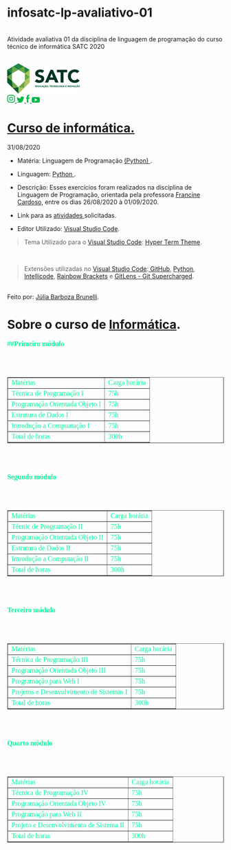 # infosatc-lp-avaliativo-01
<br> Atividade  avaliativa  01 da disciplina de linguagem  de programação do curso técnico de informática SATC 2020 <br>


<br><a href="https://web.satc.edu.br/">
<img src="logo.png">
<br>
<a href="https://www.instagram.com/satceducacao//">
<img src="instagram.png">
</a>
<a href="https:https://twitter.com/satceducacao">
<img src="twitter.png">
</a>
<a href="https://www.facebook.com/satceducacao">
<img src="facebook.png">
</a>
<a href="https://www.youtube.com/user/satcweb">
<img src="you.png">
</a>
# <a href="https://www.instagram.com/infosatc/"> Curso de informática.</a>
 31/08/2020



 * Matéria: Linguagem de Programação  <a href="https://www.python.org/"> 
 (Python)
</a>.

* Linguagem: <a href="https://www.python.org/"> 
 Python
 </a>.

* Descrição: Esses exercícios foram realizados na disciplina de Linguagem de Programação, orientada pela professora <a href="https://www.instagram.com/francinecardoson/"> Francine Cardoso</a>, entre os dias 26/08/2020 à 01/09/2020.


* Link para as <a href="https://github.com/Mikix30/infosatc-lp-avaliativo-01">  atividades 
</a>solicitadas.

* Editor Utilizado: <a href="https://code.visualstudio.com/"> Visual Studio Code</a>.
> Tema Utilizado para o <a href="https://code.visualstudio.com/"> Visual Studio Code</a>: <a href="https://marketplace.visualstudio.com/items?itemName=hsnazar.hyper-term-theme"> Hyper Term Theme</a>.

<br>

> Extensões utilizadas no <a href="https://code.visualstudio.com/"> Visual Studio Code</a>:<a href="https://marketplace.visualstudio.com/items?itemName=KnisterPeter.vscode-github1"> GitHub</a>, <a href="https://marketplace.visualstudio.com/items?itemName=ms-python.python"> Python</a>, <a href="https://marketplace.visualstudio.com/items?itemName=VisualStudioExptTeam.vscodeintellicode"> Intellicode</a>, <a href="https://marketplace.visualstudio.com/items?itemName=2gua.rainbow-brackets"> Rainbow Brackets</a> e  <a href="https://marketplace.visualstudio.com/items?itemName=eamodio.gitlens"> GitLens - Git Supercharged</a>.
 

<br>
Feito por: <a href="https://www.instagram.com/jurumeia_/"> Júlia Barboza Brunelli</a>.

# Sobre o curso de <a href="https://www.instagram.com/infosatc/"> Informática</a>.




<font face="times new roman" size=3 color="#00FA9A">
 <strong>##Primeiro módulo</strong>
<br><br><br>
<table>
<table border="1" cellspacing"15">
<tr>
<td>Matérias</td>
<td>Carga horária</td>
</tr>
<tr>
<td>Técnica de Programação I</td>
<td>75h</td>
</tr>
<tr>
<td>Programação Orientada Objeto I</td>
<td>75h</td>
</tr>
<tr>
<td>Estrutura de Dados I</td>
<td>75h</td>
</tr>
<tr>
<td>Introdução a Compuatação I</td>
<td>75h</td>
</tr>
<td>Total de horas</td>
<td>300h</td>
</tr>
</table>

<font face="times new roman" size=3 color="#00FA9A">

<br><br><br>
<strong>Segundo módulo</strong>
<br><br><br>
<table>
<table border="1" cellspacing"15">
<tr>
<td>Matérias</td>
<td>Carga horária</td>
</tr>
<tr>
<td>Técnic de Programação II</td>
<td>75h</td>
</tr>
<tr>
<td>Programação Orientada Objeto  II</td>
<td>75h</td>
</tr>
<tr>
<td>Estrutura de Dados II</td>
<td>75h</td>
</tr>
<tr>
<td>Introdução a Computação II</td>
<td>75h</td>
</tr>

<td>Total de horas</td>
<td>300h</td>
</tr>
</table>

<font face="times new roman" size=3 color="#00FA9A">
<br><br><br>
<strong>Terceiro módulo</strong>
<br><br><br>
<table>
<table border="1" cellspacing"15">
<tr>
<td>Matérias</td>
<td>Carga horária</td>
</tr>
<tr>
<td>Técnica de Programação III</td>
<td>75h</td>
</tr>
<tr>
<td>Programação Orientada Objeto III</td>
<td>75h</td>
</tr>
<tr>
<td>Programação para Web I</td>
<td>75h</td>
</tr>
<tr>
<td>Projetos e Desenvolvimento de Sistemas I</td>
<td>75h</td>
</tr>
<tr>
<td>Total de horas</td>
<td>300h</td>
</tr>
</table>

<font face="times new roman" size=3 color="#00FA9A">
<br><br><br>
<strong>Quarto módulo</strong>
<br><br><br>
<table>
<table border="1" cellspacing"15">
<tr>
<td>Matérias</td>
<td>Carga horária</td>
</tr>
<tr>
<td>Técnica de Programação IV</td>
<td>75h</td>
</tr>
<tr>
<td>Programação Orientada Objeto IV</td>
<td>75h</td>
</tr>
<tr>
<td>Programação para Web II</td>
<td>75h</td>
</tr>
<tr>
<td>Projeto e Desenvolvimento de Sistema II</td>
<td>75h</td>
</tr>
<tr>
<td>Total de horas</td>
<td>300h</td>
</tr>
</table>
</p>
